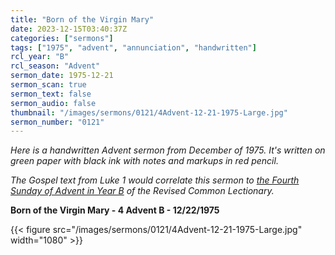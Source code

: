 ```yaml
---
title: "Born of the Virgin Mary"
date: 2023-12-15T03:40:37Z
categories: ["sermons"]
tags: ["1975", "advent", "annunciation", "handwritten"]
rcl_year: "B"
rcl_season: "Advent"
sermon_date: 1975-12-21
sermon_scan: true
sermon_text: false
sermon_audio: false
thumbnail: "/images/sermons/0121/4Advent-12-21-1975-Large.jpg"
sermon_number: "0121"
---
```


_Here is a handwritten Advent sermon from December of 1975. It's written on green paper with black ink with notes and markups in red pencil._

<!--more-->

_The Gospel text from Luke 1 would correlate this sermon to [the Fourth Sunday of Advent in Year B](https://lectionary.library.vanderbilt.edu/texts.php?id=51) of the Revised Common Lectionary._

**Born of the Virgin Mary - 4 Advent B - 12/22/1975**

{{< figure src="/images/sermons/0121/4Advent-12-21-1975-Large.jpg" width="1080" >}}
